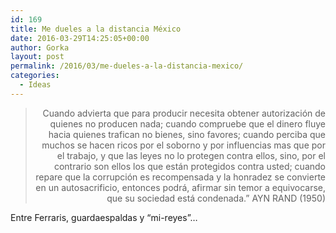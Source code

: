 ```yaml
---
id: 169
title: Me dueles a la distancia México
date: 2016-03-29T14:25:05+00:00
author: Gorka
layout: post
permalink: /2016/03/me-dueles-a-la-distancia-mexico/
categories:
  - Ideas
---
```

> <p style="text-align: right;">
>   Cuando advierta que para producir necesita obtener autorización de quienes no producen nada; cuando compruebe que el dinero fluye hacia quienes trafican no bienes, sino favores; cuando perciba que muchos se hacen ricos por el soborno y por influencias mas que por el trabajo, y que las leyes no lo protegen contra ellos, sino, por el contrario son ellos los que están protegidos contra usted; cuando repare que la corrupción es recompensada y la honradez se convierte en un autosacrificio, entonces podrá, afirmar sin temor a equivocarse, que su sociedad está condenada.&#8221; AYN RAND (1950)
> </p>

Entre Ferraris, guardaespaldas y &#8220;mi-reyes&#8221;&#8230;
